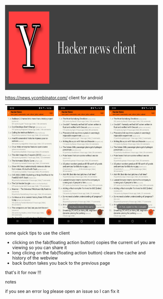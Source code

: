 <img src="https://github.com/Aydeniztr/minimalist-hackernews-client/blob/main/images/banner.jpg?raw=true" widt=480px height=280px>

https://news.ycombinator.com/ client for android

| <img src="https://github.com/Aydeniztr/minimalist-hackernews-client/blob/main/images/Screenshot_20220617-025802_hacker-news.JPG?raw=true" width=180px height=390px> | <img src="https://github.com/Aydeniztr/minimalist-hackernews-client/blob/main/images/Screenshot_20220617-233916_hacker-news.jpg?raw=true" width=180px height=390px> | <img src="https://github.com/Aydeniztr/minimalist-hackernews-client/blob/main/images/Screenshot_20220617-233921_hacker-news.jpg?raw=true" width=180px height=390px> |
| ---------------------------------------------- | -------------------------------------------- | ------------------------------------------- |

some quick tips to use the client

* clicking on the fab(floating action button) copies the current url you are viewing so you can share it
* long clicing on the fab(floating action button) clears the cache and history of the webview
* back button takes you back to the previous page

that's it for now !!!

notes

if you see an error log please open an issue so I can fix it 
